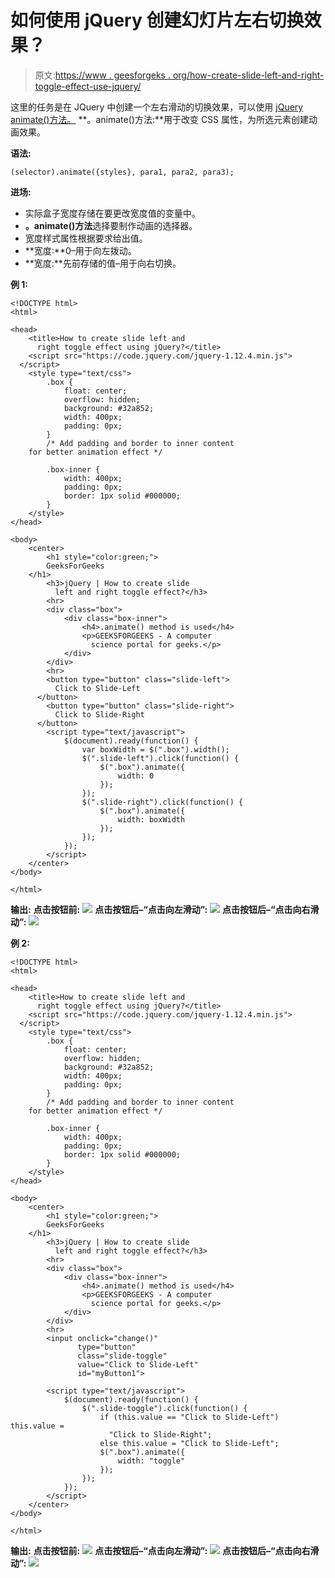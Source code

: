 # 如何使用 jQuery 创建幻灯片左右切换效果？

> 原文:[https://www . geesforgeks . org/how-create-slide-left-and-right-toggle-effect-use-jquery/](https://www.geeksforgeeks.org/how-to-create-slide-left-and-right-toggle-effect-using-jquery/)

这里的任务是在 JQuery 中创建一个左右滑动的切换效果，可以使用 [jQuery animate()方法。](https://www.geeksforgeeks.org/jquery-animate-with-examples/)
**。animate()方法:**用于改变 CSS 属性，为所选元素创建动画效果。

**语法:**

```
(selector).animate({styles}, para1, para2, para3);
```

**进场:**

*   实际盒子宽度存储在要更改宽度值的变量中。
*   **。animate()方法**选择要制作动画的选择器。
*   宽度样式属性根据要求给出值。
*   **宽度:**0–用于向左拨动。
*   **宽度:**先前存储的值–用于向右切换。

**例 1:**

```
<!DOCTYPE html>
<html>

<head>
    <title>How to create slide left and
      right toggle effect using jQuery?</title>
    <script src="https://code.jquery.com/jquery-1.12.4.min.js">
  </script>
    <style type="text/css">
        .box {
            float: center;
            overflow: hidden;
            background: #32a852;
            width: 400px;
            padding: 0px;
        }
        /* Add padding and border to inner content
    for better animation effect */

        .box-inner {
            width: 400px;
            padding: 0px;
            border: 1px solid #000000;
        }
    </style>
</head>

<body>
    <center>
        <h1 style="color:green;"> 
        GeeksForGeeks 
    </h1>
        <h3>jQuery | How to create slide 
          left and right toggle effect?</h3>
        <hr>
        <div class="box">
            <div class="box-inner">
                <h4>.animate() method is used</h4>
                <p>GEEKSFORGEEKS - A computer
                  science portal for geeks.</p>
            </div>
        </div>
        <hr>
        <button type="button" class="slide-left">
          Click to Slide-Left
      </button>
        <button type="button" class="slide-right">
          Click to Slide-Right
      </button>
        <script type="text/javascript">
            $(document).ready(function() {
                var boxWidth = $(".box").width();
                $(".slide-left").click(function() {
                    $(".box").animate({
                        width: 0
                    });
                });
                $(".slide-right").click(function() {
                    $(".box").animate({
                        width: boxWidth
                    });
                });
            });
        </script>
    </center>
</body>

</html>
```

**输出:**
**点击按钮前:**
![](img/000d1a1dfea2e0741433bb58e470f1b1.png)
**点击按钮后–“点击向左滑动”:**
![](img/75376af001bd97d5237365dd71bf9bd6.png)
**点击按钮后–“点击向右滑动”:**
![](img/000d1a1dfea2e0741433bb58e470f1b1.png)

**例 2:**

```
<!DOCTYPE html>
<html>

<head>
    <title>How to create slide left and
      right toggle effect using jQuery?</title>
    <script src="https://code.jquery.com/jquery-1.12.4.min.js">
  </script>
    <style type="text/css">
        .box {
            float: center;
            overflow: hidden;
            background: #32a852;
            width: 400px;
            padding: 0px;
        }
        /* Add padding and border to inner content
    for better animation effect */

        .box-inner {
            width: 400px;
            padding: 0px;
            border: 1px solid #000000;
        }
    </style>
</head>

<body>
    <center>
        <h1 style="color:green;"> 
        GeeksForGeeks 
    </h1>
        <h3>jQuery | How to create slide 
          left and right toggle effect?</h3>
        <hr>
        <div class="box">
            <div class="box-inner">
                <h4>.animate() method is used</h4>
                <p>GEEKSFORGEEKS - A computer 
                  science portal for geeks.</p>
            </div>
        </div>
        <hr>
        <input onclick="change()" 
               type="button" 
               class="slide-toggle"
               value="Click to Slide-Left" 
               id="myButton1">

        <script type="text/javascript">
            $(document).ready(function() {
                $(".slide-toggle").click(function() {
                    if (this.value == "Click to Slide-Left") this.value = 
                      "Click to Slide-Right";
                    else this.value = "Click to Slide-Left";
                    $(".box").animate({
                        width: "toggle"
                    });
                });
            });
        </script>
    </center>
</body>

</html>
```

**输出:**
**点击按钮前:**
![](img/0e45445c8faa9cde3b5c6307f244d8b9.png)
**点击按钮后–“点击向左滑动”:**
![](img/b0b8c605380c0de31cf415749e6c4d13.png)
**点击按钮后–“点击向右滑动”:**
![](img/0e45445c8faa9cde3b5c6307f244d8b9.png)